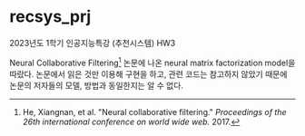 # recsys_prj

2023년도 1학기 인공지능특강 (추천시스템) HW3 


Neural Collaborative Filtering[^1] 논문에 나온 neural matrix factorization model을 따랐다.
논문에서 읽은 것만 이용해 구현을 하고, 관련 코드는 참고하지 않았기 때문에 논문의 저자들의 모델, 방법과 동일한지는 알 수 없다.

[^1]: He, Xiangnan, et al. "Neural collaborative filtering." _Proceedings of the 26th international conference on world wide web._ 2017.
